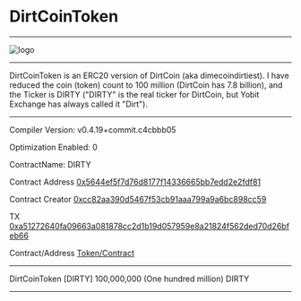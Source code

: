 # DirtCoinToken

------


![logo](https://camo.githubusercontent.com/dfd6dcafa77a5d527ab8af5300f9d8529bc87aeb/68747470733a2f2f63646e2e706272642e636f2f696d616765732f474e47636777552e706e67)


-----


DirtCoinToken is an ERC20 version of DirtCoin (aka dimecoindirtiest). I have reduced the coin (token) count to 100 million (DirtCoin has 7.8 billion), and the Ticker is DIRTY ("DIRTY" is the real ticker for DirtCoin, but Yobit Exchange has always called it "Dirt").


------

Compiler Version: v0.4.19+commit.c4cbbb05

Optimization Enabled: 0

ContractName: DIRTY


Contract Address
[0x5644ef5f7d76d8177f14336665bb7edd2e2fdf81](https://etherscan.io/address/0x5644ef5f7d76d8177f14336665bb7edd2e2fdf81)

Contract Creator
[0xcc82aa390d5467f53cb91aaa799a9a6bc898cc59](https://etherscan.io/address/0xcc82aa390d5467f53cb91aaa799a9a6bc898cc59)

TX
[0xa51272640fa09663a081878cc2d1b19d057959e8a21824f562ded70d26bfeb66](https://etherscan.io/tx/0xa51272640fa09663a081878cc2d1b19d057959e8a21824f562ded70d26bfeb66)

Contract/Address
[Token/Contract](https://etherscan.io/token/0x5644ef5f7D76D8177f14336665bB7EdD2e2fdf81?a=0xcc82aa390d5467f53cb91aaa799a9a6bc898cc59)


------

DirtCoinToken [DIRTY] 100,000,000 (One hundred million) DIRTY


------

